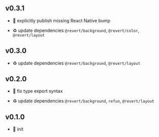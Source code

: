 ## v0.3.1

* 🐞 explicitly publish missing React Native bump

* ♻️ update dependencies `@revert/background`, `@revert/color`, `@revert/layout`

## v0.3.0

* ♻️ update dependencies `@revert/background`, `@revert/layout`

## v0.2.0

* 🐞 fix type export syntax

* ♻️ update dependencies `@revert/background`, `refun`, `@revert/layout`

## v0.1.0

* 🐣 init

